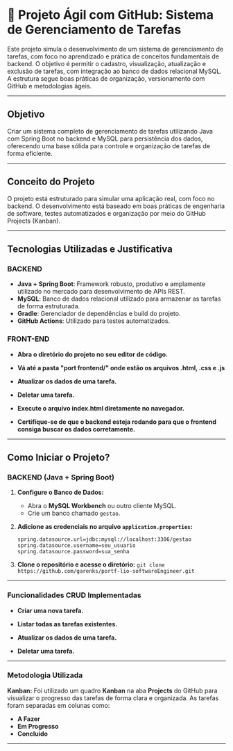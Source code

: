 # 📌 Projeto Ágil com GitHub: Sistema de Gerenciamento de Tarefas

Este projeto simula o desenvolvimento de um sistema de gerenciamento de tarefas, com foco no aprendizado e prática de conceitos fundamentais de backend. O objetivo é permitir o cadastro, visualização, atualização e exclusão de tarefas, com integração ao banco de dados relacional MySQL. A estrutura segue boas práticas de organização, versionamento com GitHub e metodologias ágeis.

---

## Objetivo

Criar um sistema completo de gerenciamento de tarefas utilizando Java com Spring Boot no backend e MySQL para persistência dos dados, oferecendo uma base sólida para controle e organização de tarefas de forma eficiente.

---

## Conceito do Projeto

O projeto está estruturado para simular uma aplicação real, com foco no backend. O desenvolvimento está baseado em boas práticas de engenharia de software, testes automatizados e organização por meio do GitHub Projects (Kanban).

---

## Tecnologias Utilizadas e Justificativa

### BACKEND

- **Java + Spring Boot**: Framework robusto, produtivo e amplamente utilizado no mercado para desenvolvimento de APIs REST.
- **MySQL**: Banco de dados relacional utilizado para armazenar as tarefas de forma estruturada.
- **Gradle**: Gerenciador de dependências e build do projeto.
- **GitHub Actions**: Utilizado para testes automatizados.

### FRONT-END

- **Abra o diretório do projeto no seu editor de código.**

- **Vá até a pasta "port frontend/" onde estão os arquivos .html, .css e .js**

- **Atualizar os dados de uma tarefa.**

- **Deletar uma tarefa.**

- **Execute o arquivo index.html diretamente no navegador.**

- **Certifique-se de que o backend esteja rodando para que o frontend consiga buscar os dados corretamente.**

---

## Como Iniciar o Projeto?

### BACKEND (Java + Spring Boot)

1. **Configure o Banco de Dados:**
   - Abra o **MySQL Workbench** ou outro cliente MySQL.
   - Crie um banco chamado `gestao`.

2. **Adicione as credenciais no arquivo `application.properties`:**
   ```properties
   spring.datasource.url=jdbc:mysql://localhost:3306/gestao
   spring.datasource.username=seu_usuario
   spring.datasource.password=sua_senha

3. **Clone o repositório e acesse o diretório:**
   `git clone https://github.com/garenks/portf-lio-softwareEngineer.git`

---

### Funcionalidades CRUD Implementadas
- **Criar uma nova tarefa.**

- **Listar todas as tarefas existentes.**

- **Atualizar os dados de uma tarefa.**

- **Deletar uma tarefa.**

---

### Metodologia Utilizada
**Kanban:**
Foi utilizado um quadro **Kanban** na aba **Projects** do GitHub para visualizar o progresso das tarefas de forma clara e organizada. As tarefas foram separadas em colunas como:
- **A Fazer**
- **Em Progresso**
- **Concluído**
---
